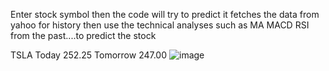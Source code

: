 Enter stock symbol then the code will try to predict it fetches the data from yahoo for history then use the technical analyses such as MA MACD RSI from the past....to predict the stock 

TSLA
Today 252.25
Tomorrow 247.00
![image](https://github.com/user-attachments/assets/61256d45-d1dd-4e03-b944-46150587ad42)

